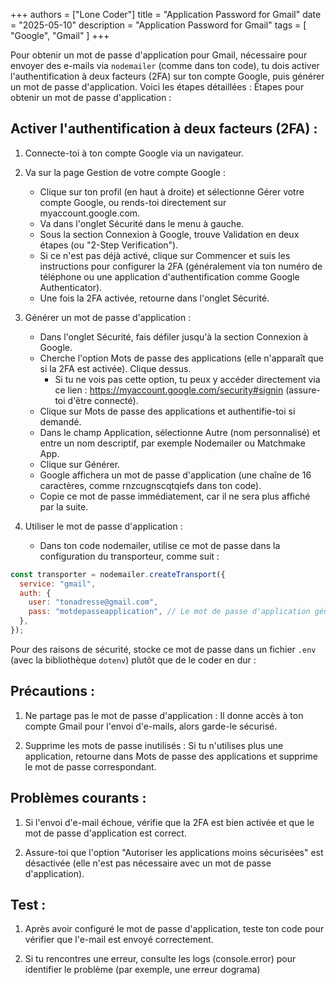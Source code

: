 +++
authors = ["Lone Coder"]
title = "Application Password for Gmail"
date = "2025-05-10"
description = "Application Password for Gmail"
tags = [
    "Google", "Gmail"
]
+++

Pour obtenir un mot de passe d'application pour Gmail, nécessaire pour envoyer des e-mails via `nodemailer` (comme dans ton code), tu dois activer l'authentification à deux facteurs (2FA) sur ton compte Google, puis générer un mot de passe d'application. Voici les étapes détaillées :
Étapes pour obtenir un mot de passe d'application :

## Activer l'authentification à deux facteurs (2FA) :

1. Connecte-toi à ton compte Google via un navigateur.

2. Va sur la page Gestion de votre compte Google :
    * Clique sur ton profil (en haut à droite) et sélectionne Gérer votre compte Google, ou rends-toi directement sur myaccount.google.com.
    * Va dans l'onglet Sécurité dans le menu à gauche.
    * Sous la section Connexion à Google, trouve Validation en deux étapes (ou "2-Step Verification").
    * Si ce n'est pas déjà activé, clique sur Commencer et suis les instructions pour configurer la 2FA (généralement via ton numéro de téléphone ou une application d'authentification comme Google Authenticator).
    * Une fois la 2FA activée, retourne dans l'onglet Sécurité.

3. Générer un mot de passe d'application :
    * Dans l'onglet Sécurité, fais défiler jusqu'à la section Connexion à Google.
    * Cherche l'option Mots de passe des applications (elle n'apparaît que si la 2FA est activée). Clique dessus.
        * Si tu ne vois pas cette option, tu peux y accéder directement via ce lien : https://myaccount.google.com/security#signin (assure-toi d'être connecté).
    * Clique sur Mots de passe des applications et authentifie-toi si demandé.
    * Dans le champ Application, sélectionne Autre (nom personnalisé) et entre un nom descriptif, par exemple Nodemailer ou Matchmake App.
    * Clique sur Générer.
    * Google affichera un mot de passe d'application (une chaîne de 16 caractères, comme rnzcugnscqtqiefs dans ton code).
    * Copie ce mot de passe immédiatement, car il ne sera plus affiché par la suite.

4. Utiliser le mot de passe d'application :
    * Dans ton code nodemailer, utilise ce mot de passe dans la configuration du transporteur, comme suit :
    
```javascript
const transporter = nodemailer.createTransport({
  service: "gmail",
  auth: {
    user: "tonadresse@gmail.com",
    pass: "motdepasseapplication", // Le mot de passe d'application généré
  },
});
```

Pour des raisons de sécurité, stocke ce mot de passe dans un fichier `.env` (avec la bibliothèque `dotenv`) plutôt que de le coder en dur :

## Précautions :

1. Ne partage pas le mot de passe d'application : Il donne accès à ton compte Gmail pour l'envoi d'e-mails, alors garde-le sécurisé.

2. Supprime les mots de passe inutilisés : Si tu n'utilises plus une application, retourne dans Mots de passe des applications et supprime le mot de passe correspondant.

## Problèmes courants :

1. Si l'envoi d'e-mail échoue, vérifie que la 2FA est bien activée et que le mot de passe d'application est correct.

2. Assure-toi que l'option "Autoriser les applications moins sécurisées" est désactivée (elle n'est pas nécessaire avec un mot de passe d'application).

## Test :

1. Après avoir configuré le mot de passe d'application, teste ton code pour vérifier que l'e-mail est envoyé correctement.

2. Si tu rencontres une erreur, consulte les logs (console.error) pour identifier le problème (par exemple, une erreur dograma)